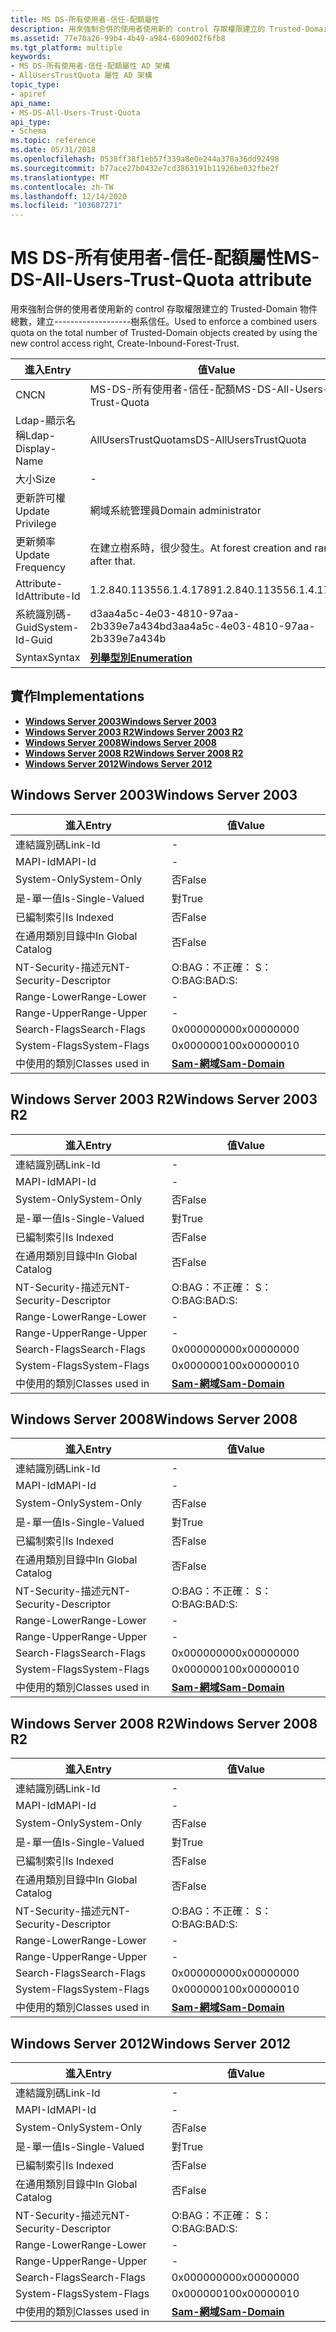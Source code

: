 ```yaml
---
title: MS DS-所有使用者-信任-配額屬性
description: 用來強制合併的使用者使用新的 control 存取權限建立的 Trusted-Domain 物件總數，建立-------------------樹系信任。
ms.assetid: 77e70a26-99b4-4b49-a984-6809d02f6fb8
ms.tgt_platform: multiple
keywords:
- MS DS-所有使用者-信任-配額屬性 AD 架構
- AllUsersTrustQuota 屬性 AD 架構
topic_type:
- apiref
api_name:
- MS-DS-All-Users-Trust-Quota
api_type:
- Schema
ms.topic: reference
ms.date: 05/31/2018
ms.openlocfilehash: 0538ff38f1eb57f339a8e0e244a378a36dd92498
ms.sourcegitcommit: b77ace27b0432e7cd3863191b11926be032fbe2f
ms.translationtype: MT
ms.contentlocale: zh-TW
ms.lasthandoff: 12/14/2020
ms.locfileid: "103687271"
---
```

# <a name="ms-ds-all-users-trust-quota-attribute"></a><span data-ttu-id="090b9-105">MS DS-所有使用者-信任-配額屬性</span><span class="sxs-lookup"><span data-stu-id="090b9-105">MS-DS-All-Users-Trust-Quota attribute</span></span>

<span data-ttu-id="090b9-106">用來強制合併的使用者使用新的 control 存取權限建立的 Trusted-Domain 物件總數，建立-------------------樹系信任。</span><span class="sxs-lookup"><span data-stu-id="090b9-106">Used to enforce a combined users quota on the total number of Trusted-Domain objects created by using the new control access right, Create-Inbound-Forest-Trust.</span></span>



| <span data-ttu-id="090b9-107">進入</span><span class="sxs-lookup"><span data-stu-id="090b9-107">Entry</span></span> | <span data-ttu-id="090b9-108">值</span><span class="sxs-lookup"><span data-stu-id="090b9-108">Value</span></span> |
|-------------------|-------------------------------------------|
| <span data-ttu-id="090b9-109">CN</span><span class="sxs-lookup"><span data-stu-id="090b9-109">CN</span></span>                | <span data-ttu-id="090b9-110">MS-DS-所有使用者-信任-配額</span><span class="sxs-lookup"><span data-stu-id="090b9-110">MS-DS-All-Users-Trust-Quota</span></span>               |
| <span data-ttu-id="090b9-111">Ldap-顯示名稱</span><span class="sxs-lookup"><span data-stu-id="090b9-111">Ldap-Display-Name</span></span> | <span data-ttu-id="090b9-112">AllUsersTrustQuota</span><span class="sxs-lookup"><span data-stu-id="090b9-112">msDS-AllUsersTrustQuota</span></span>                   |
| <span data-ttu-id="090b9-113">大小</span><span class="sxs-lookup"><span data-stu-id="090b9-113">Size</span></span>              | \-                                        |
| <span data-ttu-id="090b9-114">更新許可權</span><span class="sxs-lookup"><span data-stu-id="090b9-114">Update Privilege</span></span>  | <span data-ttu-id="090b9-115">網域系統管理員</span><span class="sxs-lookup"><span data-stu-id="090b9-115">Domain administrator</span></span>                      |
| <span data-ttu-id="090b9-116">更新頻率</span><span class="sxs-lookup"><span data-stu-id="090b9-116">Update Frequency</span></span>  | <span data-ttu-id="090b9-117">在建立樹系時，很少發生。</span><span class="sxs-lookup"><span data-stu-id="090b9-117">At forest creation and rarely after that.</span></span> |
| <span data-ttu-id="090b9-118">Attribute-Id</span><span class="sxs-lookup"><span data-stu-id="090b9-118">Attribute-Id</span></span>      | <span data-ttu-id="090b9-119">1.2.840.113556.1.4.1789</span><span class="sxs-lookup"><span data-stu-id="090b9-119">1.2.840.113556.1.4.1789</span></span>                   |
| <span data-ttu-id="090b9-120">系統識別碼-Guid</span><span class="sxs-lookup"><span data-stu-id="090b9-120">System-Id-Guid</span></span>    | <span data-ttu-id="090b9-121">d3aa4a5c-4e03-4810-97aa-2b339e7a434b</span><span class="sxs-lookup"><span data-stu-id="090b9-121">d3aa4a5c-4e03-4810-97aa-2b339e7a434b</span></span>      |
| <span data-ttu-id="090b9-122">Syntax</span><span class="sxs-lookup"><span data-stu-id="090b9-122">Syntax</span></span>            | [<span data-ttu-id="090b9-123">**列舉型別**</span><span class="sxs-lookup"><span data-stu-id="090b9-123">**Enumeration**</span></span>](s-enumeration.md)      |



## <a name="implementations"></a><span data-ttu-id="090b9-124">實作</span><span class="sxs-lookup"><span data-stu-id="090b9-124">Implementations</span></span>

-   [<span data-ttu-id="090b9-125">**Windows Server 2003**</span><span class="sxs-lookup"><span data-stu-id="090b9-125">**Windows Server 2003**</span></span>](#windows-server-2003)
-   [<span data-ttu-id="090b9-126">**Windows Server 2003 R2**</span><span class="sxs-lookup"><span data-stu-id="090b9-126">**Windows Server 2003 R2**</span></span>](#windows-server-2003-r2)
-   [<span data-ttu-id="090b9-127">**Windows Server 2008**</span><span class="sxs-lookup"><span data-stu-id="090b9-127">**Windows Server 2008**</span></span>](#windows-server-2008)
-   [<span data-ttu-id="090b9-128">**Windows Server 2008 R2**</span><span class="sxs-lookup"><span data-stu-id="090b9-128">**Windows Server 2008 R2**</span></span>](#windows-server-2008-r2)
-   [<span data-ttu-id="090b9-129">**Windows Server 2012**</span><span class="sxs-lookup"><span data-stu-id="090b9-129">**Windows Server 2012**</span></span>](#windows-server-2012)

## <a name="windows-server-2003"></a><span data-ttu-id="090b9-130">Windows Server 2003</span><span class="sxs-lookup"><span data-stu-id="090b9-130">Windows Server 2003</span></span>



| <span data-ttu-id="090b9-131">進入</span><span class="sxs-lookup"><span data-stu-id="090b9-131">Entry</span></span> | <span data-ttu-id="090b9-132">值</span><span class="sxs-lookup"><span data-stu-id="090b9-132">Value</span></span> |
|------------------------|----------------------------------------------|
| <span data-ttu-id="090b9-133">連結識別碼</span><span class="sxs-lookup"><span data-stu-id="090b9-133">Link-Id</span></span>                | \-                                           |
| <span data-ttu-id="090b9-134">MAPI-Id</span><span class="sxs-lookup"><span data-stu-id="090b9-134">MAPI-Id</span></span>                | \-                                           |
| <span data-ttu-id="090b9-135">System-Only</span><span class="sxs-lookup"><span data-stu-id="090b9-135">System-Only</span></span>            | <span data-ttu-id="090b9-136">否</span><span class="sxs-lookup"><span data-stu-id="090b9-136">False</span></span>                                        |
| <span data-ttu-id="090b9-137">是-單一值</span><span class="sxs-lookup"><span data-stu-id="090b9-137">Is-Single-Valued</span></span>       | <span data-ttu-id="090b9-138">對</span><span class="sxs-lookup"><span data-stu-id="090b9-138">True</span></span>                                         |
| <span data-ttu-id="090b9-139">已編制索引</span><span class="sxs-lookup"><span data-stu-id="090b9-139">Is Indexed</span></span>             | <span data-ttu-id="090b9-140">否</span><span class="sxs-lookup"><span data-stu-id="090b9-140">False</span></span>                                        |
| <span data-ttu-id="090b9-141">在通用類別目錄中</span><span class="sxs-lookup"><span data-stu-id="090b9-141">In Global Catalog</span></span>      | <span data-ttu-id="090b9-142">否</span><span class="sxs-lookup"><span data-stu-id="090b9-142">False</span></span>                                        |
| <span data-ttu-id="090b9-143">NT-Security-描述元</span><span class="sxs-lookup"><span data-stu-id="090b9-143">NT-Security-Descriptor</span></span> | <span data-ttu-id="090b9-144">O:BAG：不正確： S：</span><span class="sxs-lookup"><span data-stu-id="090b9-144">O:BAG:BAD:S:</span></span>                                 |
| <span data-ttu-id="090b9-145">Range-Lower</span><span class="sxs-lookup"><span data-stu-id="090b9-145">Range-Lower</span></span>            | \-                                           |
| <span data-ttu-id="090b9-146">Range-Upper</span><span class="sxs-lookup"><span data-stu-id="090b9-146">Range-Upper</span></span>            | \-                                           |
| <span data-ttu-id="090b9-147">Search-Flags</span><span class="sxs-lookup"><span data-stu-id="090b9-147">Search-Flags</span></span>           | <span data-ttu-id="090b9-148">0x00000000</span><span class="sxs-lookup"><span data-stu-id="090b9-148">0x00000000</span></span>                                   |
| <span data-ttu-id="090b9-149">System-Flags</span><span class="sxs-lookup"><span data-stu-id="090b9-149">System-Flags</span></span>           | <span data-ttu-id="090b9-150">0x00000010</span><span class="sxs-lookup"><span data-stu-id="090b9-150">0x00000010</span></span>                                   |
| <span data-ttu-id="090b9-151">中使用的類別</span><span class="sxs-lookup"><span data-stu-id="090b9-151">Classes used in</span></span>        | [<span data-ttu-id="090b9-152">**Sam-網域**</span><span class="sxs-lookup"><span data-stu-id="090b9-152">**Sam-Domain**</span></span>](c-samdomain.md)<br/> |



## <a name="windows-server-2003-r2"></a><span data-ttu-id="090b9-153">Windows Server 2003 R2</span><span class="sxs-lookup"><span data-stu-id="090b9-153">Windows Server 2003 R2</span></span>



| <span data-ttu-id="090b9-154">進入</span><span class="sxs-lookup"><span data-stu-id="090b9-154">Entry</span></span> | <span data-ttu-id="090b9-155">值</span><span class="sxs-lookup"><span data-stu-id="090b9-155">Value</span></span> |
|------------------------|----------------------------------------------|
| <span data-ttu-id="090b9-156">連結識別碼</span><span class="sxs-lookup"><span data-stu-id="090b9-156">Link-Id</span></span>                | \-                                           |
| <span data-ttu-id="090b9-157">MAPI-Id</span><span class="sxs-lookup"><span data-stu-id="090b9-157">MAPI-Id</span></span>                | \-                                           |
| <span data-ttu-id="090b9-158">System-Only</span><span class="sxs-lookup"><span data-stu-id="090b9-158">System-Only</span></span>            | <span data-ttu-id="090b9-159">否</span><span class="sxs-lookup"><span data-stu-id="090b9-159">False</span></span>                                        |
| <span data-ttu-id="090b9-160">是-單一值</span><span class="sxs-lookup"><span data-stu-id="090b9-160">Is-Single-Valued</span></span>       | <span data-ttu-id="090b9-161">對</span><span class="sxs-lookup"><span data-stu-id="090b9-161">True</span></span>                                         |
| <span data-ttu-id="090b9-162">已編制索引</span><span class="sxs-lookup"><span data-stu-id="090b9-162">Is Indexed</span></span>             | <span data-ttu-id="090b9-163">否</span><span class="sxs-lookup"><span data-stu-id="090b9-163">False</span></span>                                        |
| <span data-ttu-id="090b9-164">在通用類別目錄中</span><span class="sxs-lookup"><span data-stu-id="090b9-164">In Global Catalog</span></span>      | <span data-ttu-id="090b9-165">否</span><span class="sxs-lookup"><span data-stu-id="090b9-165">False</span></span>                                        |
| <span data-ttu-id="090b9-166">NT-Security-描述元</span><span class="sxs-lookup"><span data-stu-id="090b9-166">NT-Security-Descriptor</span></span> | <span data-ttu-id="090b9-167">O:BAG：不正確： S：</span><span class="sxs-lookup"><span data-stu-id="090b9-167">O:BAG:BAD:S:</span></span>                                 |
| <span data-ttu-id="090b9-168">Range-Lower</span><span class="sxs-lookup"><span data-stu-id="090b9-168">Range-Lower</span></span>            | \-                                           |
| <span data-ttu-id="090b9-169">Range-Upper</span><span class="sxs-lookup"><span data-stu-id="090b9-169">Range-Upper</span></span>            | \-                                           |
| <span data-ttu-id="090b9-170">Search-Flags</span><span class="sxs-lookup"><span data-stu-id="090b9-170">Search-Flags</span></span>           | <span data-ttu-id="090b9-171">0x00000000</span><span class="sxs-lookup"><span data-stu-id="090b9-171">0x00000000</span></span>                                   |
| <span data-ttu-id="090b9-172">System-Flags</span><span class="sxs-lookup"><span data-stu-id="090b9-172">System-Flags</span></span>           | <span data-ttu-id="090b9-173">0x00000010</span><span class="sxs-lookup"><span data-stu-id="090b9-173">0x00000010</span></span>                                   |
| <span data-ttu-id="090b9-174">中使用的類別</span><span class="sxs-lookup"><span data-stu-id="090b9-174">Classes used in</span></span>        | [<span data-ttu-id="090b9-175">**Sam-網域**</span><span class="sxs-lookup"><span data-stu-id="090b9-175">**Sam-Domain**</span></span>](c-samdomain.md)<br/> |



## <a name="windows-server-2008"></a><span data-ttu-id="090b9-176">Windows Server 2008</span><span class="sxs-lookup"><span data-stu-id="090b9-176">Windows Server 2008</span></span>



| <span data-ttu-id="090b9-177">進入</span><span class="sxs-lookup"><span data-stu-id="090b9-177">Entry</span></span> | <span data-ttu-id="090b9-178">值</span><span class="sxs-lookup"><span data-stu-id="090b9-178">Value</span></span> |
|------------------------|----------------------------------------------|
| <span data-ttu-id="090b9-179">連結識別碼</span><span class="sxs-lookup"><span data-stu-id="090b9-179">Link-Id</span></span>                | \-                                           |
| <span data-ttu-id="090b9-180">MAPI-Id</span><span class="sxs-lookup"><span data-stu-id="090b9-180">MAPI-Id</span></span>                | \-                                           |
| <span data-ttu-id="090b9-181">System-Only</span><span class="sxs-lookup"><span data-stu-id="090b9-181">System-Only</span></span>            | <span data-ttu-id="090b9-182">否</span><span class="sxs-lookup"><span data-stu-id="090b9-182">False</span></span>                                        |
| <span data-ttu-id="090b9-183">是-單一值</span><span class="sxs-lookup"><span data-stu-id="090b9-183">Is-Single-Valued</span></span>       | <span data-ttu-id="090b9-184">對</span><span class="sxs-lookup"><span data-stu-id="090b9-184">True</span></span>                                         |
| <span data-ttu-id="090b9-185">已編制索引</span><span class="sxs-lookup"><span data-stu-id="090b9-185">Is Indexed</span></span>             | <span data-ttu-id="090b9-186">否</span><span class="sxs-lookup"><span data-stu-id="090b9-186">False</span></span>                                        |
| <span data-ttu-id="090b9-187">在通用類別目錄中</span><span class="sxs-lookup"><span data-stu-id="090b9-187">In Global Catalog</span></span>      | <span data-ttu-id="090b9-188">否</span><span class="sxs-lookup"><span data-stu-id="090b9-188">False</span></span>                                        |
| <span data-ttu-id="090b9-189">NT-Security-描述元</span><span class="sxs-lookup"><span data-stu-id="090b9-189">NT-Security-Descriptor</span></span> | <span data-ttu-id="090b9-190">O:BAG：不正確： S：</span><span class="sxs-lookup"><span data-stu-id="090b9-190">O:BAG:BAD:S:</span></span>                                 |
| <span data-ttu-id="090b9-191">Range-Lower</span><span class="sxs-lookup"><span data-stu-id="090b9-191">Range-Lower</span></span>            | \-                                           |
| <span data-ttu-id="090b9-192">Range-Upper</span><span class="sxs-lookup"><span data-stu-id="090b9-192">Range-Upper</span></span>            | \-                                           |
| <span data-ttu-id="090b9-193">Search-Flags</span><span class="sxs-lookup"><span data-stu-id="090b9-193">Search-Flags</span></span>           | <span data-ttu-id="090b9-194">0x00000000</span><span class="sxs-lookup"><span data-stu-id="090b9-194">0x00000000</span></span>                                   |
| <span data-ttu-id="090b9-195">System-Flags</span><span class="sxs-lookup"><span data-stu-id="090b9-195">System-Flags</span></span>           | <span data-ttu-id="090b9-196">0x00000010</span><span class="sxs-lookup"><span data-stu-id="090b9-196">0x00000010</span></span>                                   |
| <span data-ttu-id="090b9-197">中使用的類別</span><span class="sxs-lookup"><span data-stu-id="090b9-197">Classes used in</span></span>        | [<span data-ttu-id="090b9-198">**Sam-網域**</span><span class="sxs-lookup"><span data-stu-id="090b9-198">**Sam-Domain**</span></span>](c-samdomain.md)<br/> |



## <a name="windows-server-2008-r2"></a><span data-ttu-id="090b9-199">Windows Server 2008 R2</span><span class="sxs-lookup"><span data-stu-id="090b9-199">Windows Server 2008 R2</span></span>



| <span data-ttu-id="090b9-200">進入</span><span class="sxs-lookup"><span data-stu-id="090b9-200">Entry</span></span> | <span data-ttu-id="090b9-201">值</span><span class="sxs-lookup"><span data-stu-id="090b9-201">Value</span></span> |
|------------------------|----------------------------------------------|
| <span data-ttu-id="090b9-202">連結識別碼</span><span class="sxs-lookup"><span data-stu-id="090b9-202">Link-Id</span></span>                | \-                                           |
| <span data-ttu-id="090b9-203">MAPI-Id</span><span class="sxs-lookup"><span data-stu-id="090b9-203">MAPI-Id</span></span>                | \-                                           |
| <span data-ttu-id="090b9-204">System-Only</span><span class="sxs-lookup"><span data-stu-id="090b9-204">System-Only</span></span>            | <span data-ttu-id="090b9-205">否</span><span class="sxs-lookup"><span data-stu-id="090b9-205">False</span></span>                                        |
| <span data-ttu-id="090b9-206">是-單一值</span><span class="sxs-lookup"><span data-stu-id="090b9-206">Is-Single-Valued</span></span>       | <span data-ttu-id="090b9-207">對</span><span class="sxs-lookup"><span data-stu-id="090b9-207">True</span></span>                                         |
| <span data-ttu-id="090b9-208">已編制索引</span><span class="sxs-lookup"><span data-stu-id="090b9-208">Is Indexed</span></span>             | <span data-ttu-id="090b9-209">否</span><span class="sxs-lookup"><span data-stu-id="090b9-209">False</span></span>                                        |
| <span data-ttu-id="090b9-210">在通用類別目錄中</span><span class="sxs-lookup"><span data-stu-id="090b9-210">In Global Catalog</span></span>      | <span data-ttu-id="090b9-211">否</span><span class="sxs-lookup"><span data-stu-id="090b9-211">False</span></span>                                        |
| <span data-ttu-id="090b9-212">NT-Security-描述元</span><span class="sxs-lookup"><span data-stu-id="090b9-212">NT-Security-Descriptor</span></span> | <span data-ttu-id="090b9-213">O:BAG：不正確： S：</span><span class="sxs-lookup"><span data-stu-id="090b9-213">O:BAG:BAD:S:</span></span>                                 |
| <span data-ttu-id="090b9-214">Range-Lower</span><span class="sxs-lookup"><span data-stu-id="090b9-214">Range-Lower</span></span>            | \-                                           |
| <span data-ttu-id="090b9-215">Range-Upper</span><span class="sxs-lookup"><span data-stu-id="090b9-215">Range-Upper</span></span>            | \-                                           |
| <span data-ttu-id="090b9-216">Search-Flags</span><span class="sxs-lookup"><span data-stu-id="090b9-216">Search-Flags</span></span>           | <span data-ttu-id="090b9-217">0x00000000</span><span class="sxs-lookup"><span data-stu-id="090b9-217">0x00000000</span></span>                                   |
| <span data-ttu-id="090b9-218">System-Flags</span><span class="sxs-lookup"><span data-stu-id="090b9-218">System-Flags</span></span>           | <span data-ttu-id="090b9-219">0x00000010</span><span class="sxs-lookup"><span data-stu-id="090b9-219">0x00000010</span></span>                                   |
| <span data-ttu-id="090b9-220">中使用的類別</span><span class="sxs-lookup"><span data-stu-id="090b9-220">Classes used in</span></span>        | [<span data-ttu-id="090b9-221">**Sam-網域**</span><span class="sxs-lookup"><span data-stu-id="090b9-221">**Sam-Domain**</span></span>](c-samdomain.md)<br/> |



## <a name="windows-server-2012"></a><span data-ttu-id="090b9-222">Windows Server 2012</span><span class="sxs-lookup"><span data-stu-id="090b9-222">Windows Server 2012</span></span>



| <span data-ttu-id="090b9-223">進入</span><span class="sxs-lookup"><span data-stu-id="090b9-223">Entry</span></span> | <span data-ttu-id="090b9-224">值</span><span class="sxs-lookup"><span data-stu-id="090b9-224">Value</span></span> |
|------------------------|----------------------------------------------|
| <span data-ttu-id="090b9-225">連結識別碼</span><span class="sxs-lookup"><span data-stu-id="090b9-225">Link-Id</span></span>                | \-                                           |
| <span data-ttu-id="090b9-226">MAPI-Id</span><span class="sxs-lookup"><span data-stu-id="090b9-226">MAPI-Id</span></span>                | \-                                           |
| <span data-ttu-id="090b9-227">System-Only</span><span class="sxs-lookup"><span data-stu-id="090b9-227">System-Only</span></span>            | <span data-ttu-id="090b9-228">否</span><span class="sxs-lookup"><span data-stu-id="090b9-228">False</span></span>                                        |
| <span data-ttu-id="090b9-229">是-單一值</span><span class="sxs-lookup"><span data-stu-id="090b9-229">Is-Single-Valued</span></span>       | <span data-ttu-id="090b9-230">對</span><span class="sxs-lookup"><span data-stu-id="090b9-230">True</span></span>                                         |
| <span data-ttu-id="090b9-231">已編制索引</span><span class="sxs-lookup"><span data-stu-id="090b9-231">Is Indexed</span></span>             | <span data-ttu-id="090b9-232">否</span><span class="sxs-lookup"><span data-stu-id="090b9-232">False</span></span>                                        |
| <span data-ttu-id="090b9-233">在通用類別目錄中</span><span class="sxs-lookup"><span data-stu-id="090b9-233">In Global Catalog</span></span>      | <span data-ttu-id="090b9-234">否</span><span class="sxs-lookup"><span data-stu-id="090b9-234">False</span></span>                                        |
| <span data-ttu-id="090b9-235">NT-Security-描述元</span><span class="sxs-lookup"><span data-stu-id="090b9-235">NT-Security-Descriptor</span></span> | <span data-ttu-id="090b9-236">O:BAG：不正確： S：</span><span class="sxs-lookup"><span data-stu-id="090b9-236">O:BAG:BAD:S:</span></span>                                 |
| <span data-ttu-id="090b9-237">Range-Lower</span><span class="sxs-lookup"><span data-stu-id="090b9-237">Range-Lower</span></span>            | \-                                           |
| <span data-ttu-id="090b9-238">Range-Upper</span><span class="sxs-lookup"><span data-stu-id="090b9-238">Range-Upper</span></span>            | \-                                           |
| <span data-ttu-id="090b9-239">Search-Flags</span><span class="sxs-lookup"><span data-stu-id="090b9-239">Search-Flags</span></span>           | <span data-ttu-id="090b9-240">0x00000000</span><span class="sxs-lookup"><span data-stu-id="090b9-240">0x00000000</span></span>                                   |
| <span data-ttu-id="090b9-241">System-Flags</span><span class="sxs-lookup"><span data-stu-id="090b9-241">System-Flags</span></span>           | <span data-ttu-id="090b9-242">0x00000010</span><span class="sxs-lookup"><span data-stu-id="090b9-242">0x00000010</span></span>                                   |
| <span data-ttu-id="090b9-243">中使用的類別</span><span class="sxs-lookup"><span data-stu-id="090b9-243">Classes used in</span></span>        | [<span data-ttu-id="090b9-244">**Sam-網域**</span><span class="sxs-lookup"><span data-stu-id="090b9-244">**Sam-Domain**</span></span>](c-samdomain.md)<br/> |



 

 





